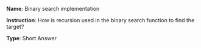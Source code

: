 **Name**: Binary search implementation

**Instruction**: How is recursion used in the binary search function to find the target?

**Type**: Short Answer